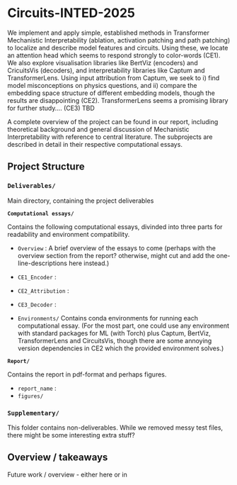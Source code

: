 # Circuits-INTED-2025

We implement and apply simple, established methods in Transformer Mechanistic Interpretability (ablation, activation patching and path patching) to localize and describe model features and circuits. Using these, we locate an attention head which seems to respond strongly to color-words (CE1). We also explore visualisation libraries like BertViz (encoders) and CricuitsVis (decoders), and interpretability libraries like Captum and TransformerLens. Using input attribution from Captum, we seek to i) find model misconceptions on physics questions, and ii) compare the embedding space structure of different embedding models, though the results are disappointing (CE2). TransformerLens seems a promising library for further study…. (CE3) TBD

A complete overview of the project can be found in our report, including theoretical background and general discussion of Mechanistic Interpretability with reference to central literature. The subprojects are described in detail in their respective computational essays. 

## Project Structure

### `Deliverables/`
Main directory, containing the project deliverables
    
**`Computational essays/`**

Contains the following computational essays, divinded into three parts for readability and environment compatibility.
    
- `Overview` : A brief overview of the essays to come (perhaps with the overview section from the report? otherwise, might cut and add the one-line-descriptions here instead.)
- `CE1_Encoder` : 
- `CE2_Attribution` : 
- `CE3_Decoder` : 

- `Environments/`
    Contains conda environments for running each computational essay. (For the most part, one could use any environment with standard packages for ML (with Torch) plus Captum, BertViz, TransformerLens and CircuitsVis, though there are some annoying version dependencies in CE2 which the provided environment solves.)

**`Report/`**

Contains the report in pdf-format and perhaps figures.
- `report_name` :
- `figures/`


### `Supplementary/`
This folder contains non-deliverables. While we removed messy test files, there might be some interesting extra stuff?


## Overview / takeaways

Future work / overview - either here or in 